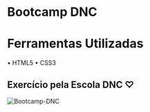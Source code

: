# Bootcamp DNC

# Ferramentas Utilizadas

• HTML5 
• CSS3

## Exercício pela Escola DNC ♡

![Bootcamp-DNC](https://github.com/vyoshio71/ProjetoDNC/assets/116774749/bc56b372-184d-4916-a847-a4725e450e7b)
